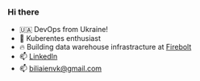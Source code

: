 ### Hi there
- 🇺🇦 DevOps from Ukraine! 
- 🔭 Kuberentes enthusiast
- 🔥 Building data warehouse infrastracture at <a href="https://www.firebolt.io/">Firebolt</a>
- 📫 <a href="https://www.linkedin.com/in/mykola-biliayev-47633a15a/">LinkedIn</a>
- 📫 biliaienvk@gmail.com
